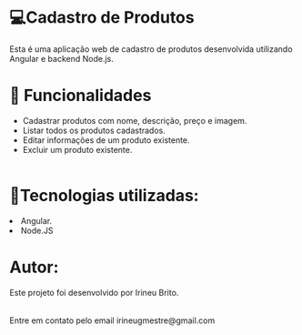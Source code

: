  #  💻Cadastro de Produtos

Esta é uma aplicação web de cadastro de produtos desenvolvida utilizando Angular e backend Node.js.

# 📝 Funcionalidades 
<table>
  <ul>
<li>Cadastrar produtos com nome, descrição, preço e imagem.</li>
<li>Listar todos os produtos cadastrados.</li>
<li>Editar informações de um produto existente.</li>
<li>Excluir um produto existente.</li>
 </ul>
</table>

# 🚀Tecnologias utilizadas:

<li>Angular.</li>
<li>Node.JS</li>

# Autor:
<table>
Este projeto foi desenvolvido por Irineu Brito.
</table>
Entre em contato pelo email irineugmestre@gmail.com

